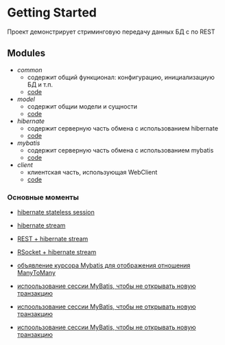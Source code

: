# Getting Started

Проект демонстрирует стриминговую передачу данных БД с по REST

## Modules

- *common*
    - содержит общий функционал: конфигурацию, инициализациую БД и т.п.
    - [code](https://github.com/azyablin/flux/tree/main/common)
- *model*
    - содержит общии модели и сущности
    - [code](https://github.com/azyablin/flux/tree/main/common)
- *hibernate*
    - содержит серверную часть обмена с использованием hibernate
    - [code](https://github.com/azyablin/flux/tree/main/hibernate)
- *mybatis*
    - содержит серверную часть обмена с использованием mybatis
    - [code](https://github.com/azyablin/flux/tree/main/mybatis)
- *client*
    - клиентская часть, использующая WebClient
    - [code](https://github.com/azyablin/flux/tree/main/client)

### Основные моменты

* [hibernate stateless session](https://github.com/azyablin/flux/blob/main/hibernate/src/main/java/com/magnit/flux/hibernate/dao/HibernateFluxResultProducer.java#L36)
* [hibernate stream](https://github.com/azyablin/flux/blob/main/hibernate/src/main/java/com/magnit/flux/hibernate/dao/HibernateFluxResultProducer.java#L40)
* [REST + hibernate stream](https://github.com/azyablin/flux/blob/main/hibernate/src/main/java/com/magnit/flux/hibernate/controller/HibernateOperationController.java#L27)
* [RSocket + hibernate stream](https://github.com/azyablin/flux/blob/main/hibernate/src/main/java/com/magnit/flux/hibernate/controller/HibernateOperationController.java#L32)
* [объявление курсора Mybatis для отображения отношения ManyToMany](https://github.com/azyablin/flux/blob/main/mybatis/src/main/resources/mapper/operation-detail-mapper.xml#L11)
* [испоользование сессии MyBatis, чтобы не открывать новую транзакцию](https://github.com/azyablin/flux/blob/main/mybatis/src/main/java/com/magnit/flux/mybatis/dao/MyBatisFluxResultProducer.java#L40)

* [испоользование сессии MyBatis, чтобы не открывать новую транзакцию](https://github.com/azyablin/flux/blob/main/mybatis/src/main/java/com/magnit/flux/mybatis/dao/MyBatisFluxResultProducer.java#L40)
* [испоользование сессии MyBatis, чтобы не открывать новую транзакцию](https://github.com/azyablin/flux/blob/main/mybatis/src/main/java/com/magnit/flux/mybatis/dao/MyBatisFluxResultProducer.java#L40)



